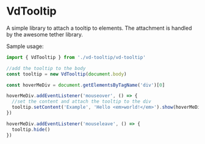 # VdTooltip

A simple library to attach a tooltip to elements. The attachment is handled by the awesome tether library.

Sample usage:

```javascript
import { VdTooltip } from './vd-tooltip/vd-tooltip'

//add the tooltip to the body
const tooltip = new VdTooltip(document.body)

const hoverMeDiv = document.getElementsByTagName('div')[0]

hoverMeDiv.addEventListener('mouseover', () => {
  //set the content and attach the tooltip to the div
  tooltip.setContent('Example', 'Hello <em>world!</em>').show(hoverMeDiv)
})

hoverMeDiv.addEventListener('mouseleave', () => {
  tooltip.hide()
})
```